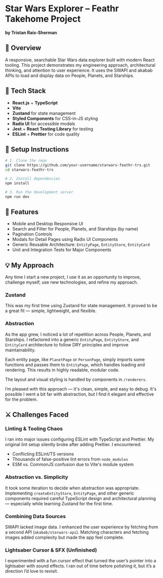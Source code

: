 # Star Wars Explorer – Feathr Takehome Project  
**by Tristan Rais-Sherman**

## 🧠 Overview  
A responsive, searchable Star Wars data explorer built with modern React tooling. This project demonstrates my engineering approach, architectural thinking, and attention to user experience. It uses the SWAPI and akabab APIs to load and display data on People, Planets, and Starships.

## 🧪 Tech Stack  

- **React.js** + **TypeScript**
- **Vite**
- **Zustand** for state management
- **Styled Components** for CSS-in-JS styling
- **Radix UI** for accessible modals
- **Jest** + **React Testing Library** for testing
- **ESLint** + **Prettier** for code quality

## 🚀 Setup Instructions  

```bash
# 1. Clone the repo
git clone https://github.com/your-username/starwars-feathr-trs.git
cd starwars-feathr-trs

# 2. Install dependencies
npm install

# 3. Run the development server
npm run dev
```

## 🌟 Features

- Mobile and Desktop Responsive UI
- Search and Filter for People, Planets, and Starships (by name)
- Pagination Controls
- Modals for Detail Pages using Radix UI Components
- Generic Reusable Architecture: `EntityPage`, `EntityStore`, `EntityCard`
- Unit and Integration Tests for Major Components

## 💡 My Approach

Any time I start a new project, I use it as an opportunity to improve, challenge myself, use new technologies, and refine my approach.

### Zustand  
This was my first time using Zustand for state management. It proved to be a great fit — simple, lightweight, and flexible.  

### Abstraction  
As the app grew, I noticed a lot of repetition across People, Planets, and Starships. I refactored into a generic `EntityPage`, `EntityStore`, and `EntityCard` architecture to follow DRY principles and improve maintainability.

Each entity page, like `PlanetPage` or `PersonPage`, simply imports some functions and passes them to `EntityPage`, which handles loading and rendering. This results in highly readable, modular code.

The layout and visual styling is handled by components in `/renderers`.

I’m pleased with this approach — it's clean, simple, and easy to debug. It's possible I went a bit far with abstraction, but I find it elegant and effective for the problem.

## ⚔️ Challenges Faced

### Linting & Tooling Chaos  
I ran into major issues configuring ESLint with TypeScript and Prettier. My original lint setup silently broke after adding Prettier. I encountered:
- Conflicting ESLint/TS versions
- Thousands of false-positive lint errors from `node_modules`
- ESM vs. CommonJS confusion due to Vite's module system

### Abstraction vs. Simplicity  
It took some iteration to decide when abstraction was appropriate. Implementing `createEntityStore`, `EntityPage`, and other generic components required careful TypeScript design and architectural planning — especially while learning Zustand for the first time.

### Combining Data Sources  
SWAPI lacked image data. I enhanced the user experience by fetching from a second API (`akabab/starwars-api`). Matching characters and fetching images added complexity but made the app feel complete.

### Lightsaber Cursor & SFX (Unfinished)  
I experimented with a fun cursor effect that turned the user’s pointer into a lightsaber with sound effects. I ran out of time before polishing it, but it’s a direction I’d love to revisit.